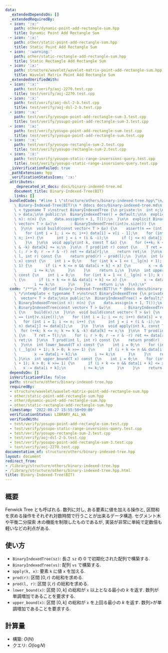 ```yaml
---
data:
  _extendedDependsOn: []
  _extendedRequiredBy:
  - icon: ':x:'
    path: other/dynamic-point-add-rectangle-sum.hpp
    title: Dynamic Point Add Rectangle Sum
  - icon: ':x:'
    path: other/static-point-add-rectangle-sum.hpp
    title: Static Point Add Rectangle Sum
  - icon: ':warning:'
    path: other/static-rectangle-add-rectangle-sum.hpp
    title: Static Rectangle Add Rectangle Sum
  - icon: ':x:'
    path: structure/wavelet/wavelet-matrix-point-add-rectangle-sum.hpp
    title: Wavelet Matrix Point Add Rectangle Sum
  _extendedVerifiedWith:
  - icon: ':x:'
    path: test/verify/aoj-2270.test.cpp
    title: test/verify/aoj-2270.test.cpp
  - icon: ':x:'
    path: test/verify/aoj-dsl-2-b.test.cpp
    title: test/verify/aoj-dsl-2-b.test.cpp
  - icon: ':x:'
    path: test/verify/yosupo-point-add-rectangle-sum-3.test.cpp
    title: test/verify/yosupo-point-add-rectangle-sum-3.test.cpp
  - icon: ':x:'
    path: test/verify/yosupo-point-add-rectangle-sum.test.cpp
    title: test/verify/yosupo-point-add-rectangle-sum.test.cpp
  - icon: ':x:'
    path: test/verify/yosupo-rectangle-sum-2.test.cpp
    title: test/verify/yosupo-rectangle-sum-2.test.cpp
  - icon: ':x:'
    path: test/verify/yosupo-static-range-inversions-query.test.cpp
    title: test/verify/yosupo-static-range-inversions-query.test.cpp
  _isVerificationFailed: true
  _pathExtension: hpp
  _verificationStatusIcon: ':x:'
  attributes:
    _deprecated_at_docs: docs/binary-indexed-tree.md
    document_title: Binary-Indexed-Tree(BIT)
    links: []
  bundledCode: "#line 1 \"structure/others/binary-indexed-tree.hpp\"\n/**\n * @brief\
    \ Binary-Indexed-Tree(BIT)\n * @docs docs/binary-indexed-tree.md\n */\ntemplate\
    \ < typename T >\nstruct BinaryIndexedTree {\n private:\n  int n;\n  vector< T\
    \ > data;\n\n public:\n  BinaryIndexedTree() = default;\n\n  explicit BinaryIndexedTree(int\
    \ n): n(n) {\n    data.assign(n + 1, T());\n  }\n\n  explicit BinaryIndexedTree(const\
    \ vector< T > &v)\n      : BinaryIndexedTree((int)v.size()) {\n    build(v);\n\
    \  }\n\n  void build(const vector< T > &v) {\n    assert(n == (int)v.size());\n\
    \    for (int i = 1; i <= n; i++) data[i] = v[i - 1];\n    for (int i = 1; i <=\
    \ n; i++) {\n      int j = i + (i & -i);\n      if (j <= n) data[j] += data[i];\n\
    \    }\n  }\n\n  void apply(int k, const T &x) {\n    for (++k; k <= n; k += k\
    \ & -k) data[k] += x;\n  }\n\n  T prod(int r) const {\n    T ret = T();\n    for\
    \ (; r > 0; r -= r & -r) ret += data[r];\n    return ret;\n  }\n\n  T prod(int\
    \ l, int r) const {\n    return prod(r) - prod(l);\n  }\n\n  int lower_bound(T\
    \ x) const {\n    int i = 0;\n    for (int k = 1 << (__lg(n) + 1); k > 0; k >>=\
    \ 1) {\n      if (i + k <= n && data[i + k] < x) {\n        x -= data[i + k];\n\
    \        i += k;\n      }\n    }\n    return i;\n  }\n\n  int upper_bound(T x)\
    \ const {\n    int i = 0;\n    for (int k = 1 << (__lg(n) + 1); k > 0; k >>= 1)\
    \ {\n      if (i + k <= n && data[i + k] <= x) {\n        x -= data[i + k];\n\
    \        i += k;\n      }\n    }\n    return i;\n  }\n};\n"
  code: "/**\n * @brief Binary-Indexed-Tree(BIT)\n * @docs docs/binary-indexed-tree.md\n\
    \ */\ntemplate < typename T >\nstruct BinaryIndexedTree {\n private:\n  int n;\n\
    \  vector< T > data;\n\n public:\n  BinaryIndexedTree() = default;\n\n  explicit\
    \ BinaryIndexedTree(int n): n(n) {\n    data.assign(n + 1, T());\n  }\n\n  explicit\
    \ BinaryIndexedTree(const vector< T > &v)\n      : BinaryIndexedTree((int)v.size())\
    \ {\n    build(v);\n  }\n\n  void build(const vector< T > &v) {\n    assert(n\
    \ == (int)v.size());\n    for (int i = 1; i <= n; i++) data[i] = v[i - 1];\n \
    \   for (int i = 1; i <= n; i++) {\n      int j = i + (i & -i);\n      if (j <=\
    \ n) data[j] += data[i];\n    }\n  }\n\n  void apply(int k, const T &x) {\n  \
    \  for (++k; k <= n; k += k & -k) data[k] += x;\n  }\n\n  T prod(int r) const\
    \ {\n    T ret = T();\n    for (; r > 0; r -= r & -r) ret += data[r];\n    return\
    \ ret;\n  }\n\n  T prod(int l, int r) const {\n    return prod(r) - prod(l);\n\
    \  }\n\n  int lower_bound(T x) const {\n    int i = 0;\n    for (int k = 1 <<\
    \ (__lg(n) + 1); k > 0; k >>= 1) {\n      if (i + k <= n && data[i + k] < x) {\n\
    \        x -= data[i + k];\n        i += k;\n      }\n    }\n    return i;\n \
    \ }\n\n  int upper_bound(T x) const {\n    int i = 0;\n    for (int k = 1 << (__lg(n)\
    \ + 1); k > 0; k >>= 1) {\n      if (i + k <= n && data[i + k] <= x) {\n     \
    \   x -= data[i + k];\n        i += k;\n      }\n    }\n    return i;\n  }\n};\n"
  dependsOn: []
  isVerificationFile: false
  path: structure/others/binary-indexed-tree.hpp
  requiredBy:
  - structure/wavelet/wavelet-matrix-point-add-rectangle-sum.hpp
  - other/static-point-add-rectangle-sum.hpp
  - other/dynamic-point-add-rectangle-sum.hpp
  - other/static-rectangle-add-rectangle-sum.hpp
  timestamp: '2022-08-27 15:55:50+09:00'
  verificationStatus: LIBRARY_ALL_WA
  verifiedWith:
  - test/verify/yosupo-point-add-rectangle-sum.test.cpp
  - test/verify/yosupo-static-range-inversions-query.test.cpp
  - test/verify/yosupo-rectangle-sum-2.test.cpp
  - test/verify/aoj-dsl-2-b.test.cpp
  - test/verify/yosupo-point-add-rectangle-sum-3.test.cpp
  - test/verify/aoj-2270.test.cpp
documentation_of: structure/others/binary-indexed-tree.hpp
layout: document
redirect_from:
- /library/structure/others/binary-indexed-tree.hpp
- /library/structure/others/binary-indexed-tree.hpp.html
title: Binary-Indexed-Tree(BIT)
---
```

## 概要

Fenwick Tree とも呼ばれる. 数列に対し, ある要素に値を加える操作と, 区間和を求める操作をそれぞれ対数時間で行うことが出来るデータ構造. セグメント木や平衡二分探索
木の機能を制限したものであるが, 実装が非常に単純で定数倍も軽いなどの利点がある.

## 使い方

* `BinaryIndexedTree(sz)`: 長さ `sz` の $0$ で初期化された配列で構築する.
* `BinaryIndexedTree(vs)`: 配列 `vs` で構築する.
* `apply(k, x)`: 要素 `k` に値 `x` を加える.
* `prod(r)`: 区間 $[0,r)$ の総和を求める.
* `prod(l, r)`: 区間 $[l, r)$ の総和を求める.
* `lower_bound(x)`: 区間 $[0,k]$ の総和が `x` 以上となる最小の $k$ を返す. 数列が単調増加であることを要求する.
* `upper_bound(x)`: 区間 $[0,k]$ の総和が `x` を上回る最小の $k$ を返す. 数列>が単調増加であることを要求する.

## 計算量

* 構築: $O(N)$
* クエリ: $O(\log N)$
